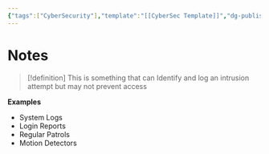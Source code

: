 ```yaml
---
{"tags":["CyberSecurity"],"template":"[[CyberSec Template]]","dg-publish":true,"permalink":"/600-coding/security/google-cyber-sec/cybersec-security-controls-detective/","dgPassFrontmatter":true}
---
```


# Notes
> [!definition] 
> This is something that can Identify and log an intrusion attempt but may not prevent access

**Examples**
- System Logs
- Login Reports
- Regular Patrols
- Motion Detectors




